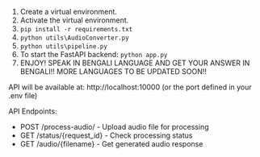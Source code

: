1. Create a virtual environment.
2. Activate the virtual environment.
3. `pip install -r requirements.txt`
4. `python utils\AudioConverter.py`
5. `python utils\pipeline.py`
6. To start the FastAPI backend: `python app.py`
7. ENJOY! SPEAK IN BENGALI LANGUAGE AND GET YOUR ANSWER IN BENGALI!! MORE LANGUAGES TO BE UPDATED SOON!!

API will be available at: http://localhost:10000 (or the port defined in your .env file)

API Endpoints:

- POST /process-audio/ - Upload audio file for processing
- GET /status/{request_id} - Check processing status
- GET /audio/{filename} - Get generated audio response
